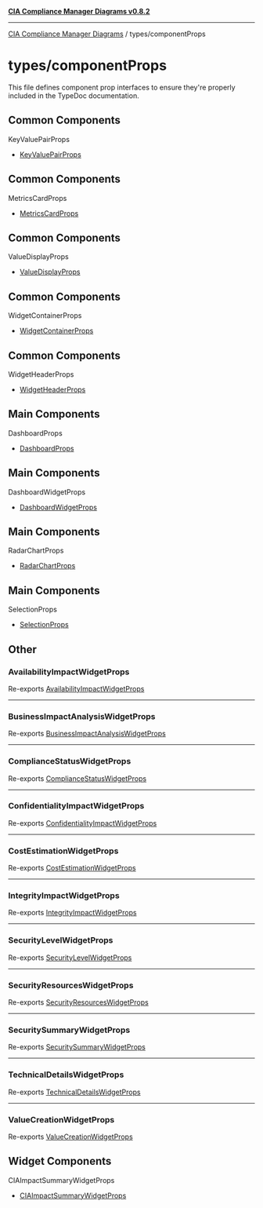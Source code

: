[**CIA Compliance Manager Diagrams v0.8.2**](../../README.md)

***

[CIA Compliance Manager Diagrams](../../modules.md) / types/componentProps

# types/componentProps

This file defines component prop interfaces to ensure they're properly
included in the TypeDoc documentation.

## Common Components
 KeyValuePairProps

- [KeyValuePairProps](interfaces/KeyValuePairProps.md)

## Common Components
 MetricsCardProps

- [MetricsCardProps](interfaces/MetricsCardProps.md)

## Common Components
 ValueDisplayProps

- [ValueDisplayProps](interfaces/ValueDisplayProps.md)

## Common Components
 WidgetContainerProps

- [WidgetContainerProps](interfaces/WidgetContainerProps.md)

## Common Components
 WidgetHeaderProps

- [WidgetHeaderProps](interfaces/WidgetHeaderProps.md)

## Main Components
 DashboardProps

- [DashboardProps](interfaces/DashboardProps.md)

## Main Components
 DashboardWidgetProps

- [DashboardWidgetProps](interfaces/DashboardWidgetProps.md)

## Main Components
 RadarChartProps

- [RadarChartProps](interfaces/RadarChartProps.md)

## Main Components
 SelectionProps

- [SelectionProps](interfaces/SelectionProps.md)

## Other

### AvailabilityImpactWidgetProps

Re-exports [AvailabilityImpactWidgetProps](../widgets/interfaces/AvailabilityImpactWidgetProps.md)

***

### BusinessImpactAnalysisWidgetProps

Re-exports [BusinessImpactAnalysisWidgetProps](../widgets/interfaces/BusinessImpactAnalysisWidgetProps.md)

***

### ComplianceStatusWidgetProps

Re-exports [ComplianceStatusWidgetProps](../widgets/interfaces/ComplianceStatusWidgetProps.md)

***

### ConfidentialityImpactWidgetProps

Re-exports [ConfidentialityImpactWidgetProps](../widgets/interfaces/ConfidentialityImpactWidgetProps.md)

***

### CostEstimationWidgetProps

Re-exports [CostEstimationWidgetProps](../widgets/interfaces/CostEstimationWidgetProps.md)

***

### IntegrityImpactWidgetProps

Re-exports [IntegrityImpactWidgetProps](../widgets/interfaces/IntegrityImpactWidgetProps.md)

***

### SecurityLevelWidgetProps

Re-exports [SecurityLevelWidgetProps](../widgets/interfaces/SecurityLevelWidgetProps.md)

***

### SecurityResourcesWidgetProps

Re-exports [SecurityResourcesWidgetProps](../widgets/interfaces/SecurityResourcesWidgetProps.md)

***

### SecuritySummaryWidgetProps

Re-exports [SecuritySummaryWidgetProps](../widgets/interfaces/SecuritySummaryWidgetProps.md)

***

### TechnicalDetailsWidgetProps

Re-exports [TechnicalDetailsWidgetProps](../widgets/interfaces/TechnicalDetailsWidgetProps.md)

***

### ValueCreationWidgetProps

Re-exports [ValueCreationWidgetProps](../widgets/interfaces/ValueCreationWidgetProps.md)

## Widget Components
 CIAImpactSummaryWidgetProps

- [CIAImpactSummaryWidgetProps](interfaces/CIAImpactSummaryWidgetProps.md)
